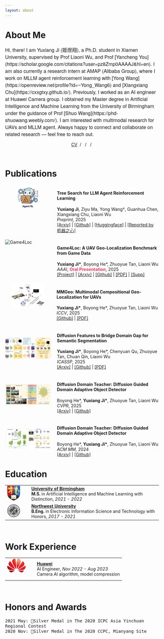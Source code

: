 ```yaml
---
layout: about
---
```



# About Me
<span style="font-family: 'Helvetica Neue', sans-serif; font-size: 16px;">
    Hi, there! I am Yuxiang Ji (姬煜翔), a Ph.D. student in Xiamen University, supervised by Prof Liaoni Wu, and Prof [Yancheng You](https://scholar.google.com/citations?user=pz8Zmp0AAAAJ&hl=en). I am also currently a research intern at AMAP (Alibaba Group), where I work on MLLM agent reinforcement learning with [Yong Wang](https://openreview.net/profile?id=~Yong_Wang6) and [Xiangxiang Chu](https://cxxgtxy.github.io/).
</span>

<span style="font-family: 'Helvetica Neue', sans-serif; font-size: 16px;">
    Previously, I worked as an AI engineer at Huawei Camera group.
    I obtained my Master degree in Artificial Intelligence and Machine Learning from the University of Birmingham under the guidance of Prof [Shuo Wang](https://phd-shuowang.weebly.com/).
</span>

<span style="font-family: 'Helvetica Neue', sans-serif; font-size: 16px;">
    I am interested with multimodal research for UAVs and MLLM agent. Always happy to connect and collaborate on related research — feel free to reach out.
</span>

<p style="text-align:center;">
  <a href="./assets/pdf/CV_YuxiangJi.pdf">CV</a> &nbsp;/&nbsp;
  <a href="mailto:yuxiangji@stu.xmu.edu.cn"><i class="fa-solid fa-envelope"></i></a> &nbsp;/&nbsp;
  <a href="https://scholar.google.com/citations?hl=zh-CN&user=XmODrKRH5H4C"><i class="fa-brands fa-google-scholar"></i></a> &nbsp;/&nbsp;
  <a href="https://github.com/Yux1angJi"><i class="fa-brands fa-github"></i></a>
</p>

<br/>

# Publications

<!-- <div class="publications-container"> -->
<div style="display: flex; align-items: flex-start; margin-bottom: 20px">
    <img src="assets/img/Tree-GRPO-logo.jpg" alt="Tree-GRPO" width="80" height="80" style="margin-left: 35px;">
    <div style="margin-left: 55px;">
        <h4>Tree Search for LLM Agent Reinforcement Learning</h4>
        <div class="custom-text"><strong>Yuxiang Ji</strong>, Ziyu Ma, Yong Wang†, Guanhua Chen, Xiangxiang Chu, Liaoni Wu<br></div>
        <div class="custom-text"><em>Preprint</em>, 2025</div>
        <div class="custom-text"><a href="https://arxiv.org/abs/2509.21240">[Arxiv]</a> | <a href="https://github.com/AMAP-ML/Tree-GRPO">[Github]</a> | <a href="https://huggingface.co/papers/2509.21240">[Huggingface]</a> | <a href="https://mp.weixin.qq.com/s/7Ym9sK7ZguFYl56vqGlEHQ">[Reported by 机器之心]</a></div>
    </div>
</div>


<div style="display: flex; align-items: flex-start; margin-bottom: 20px">
    <img src="assets/img/GTA-UAV-demo.png" alt="Game4Loc" width="150" height="80">
    <div style="margin-left: 20px;">
        <h4>Game4Loc: A UAV Geo-Localization Benchmark from Game Data</h4>
        <div class="custom-text"><strong>Yuxiang Ji*</strong>, Boyong He*, Zhuoyue Tan, Liaoni Wu <br></div>
        <div class="custom-text"><em>AAAI</em>, <a><font color="#ff3860"><strong>Oral Presentation</strong></font></a>, 2025</div>
        <div class="custom-text"><a href="https://yux1angji.github.io/game4loc">[Project]</a> | <a href="https://arxiv.org/abs/2409.16925">[Arxiv]</a> | <a href="https://github.com/Yux1angJi/GTA-UAV">[Github]</a> | <a href="https://arxiv.org/pdf/2409.16925">[PDF]</a> | <a href="assets/pdf/Game4Loc_supp.pdf">[Supp]</a> </div>
    </div>
</div>


<div style="display: flex; align-items: flex-start; margin-bottom: 20px">
    <img src="assets/img/mmgeo.jpg" alt="MMGeo" width="110" height="80" style="margin-left: 20px;">
    <div style="margin-left: 40px;">
        <h4>MMGeo: Multimodal Compositional Geo-Localization for UAVs</h4>
        <div class="custom-text"><strong>Yuxiang Ji*</strong>, Boyong He*, Zhuoyue Tan, Liaoni Wu <br></div>
        <div class="custom-text"><em>ICCV</em>, 2025</div>
        <div class="custom-text"><a href="https://github.com/Yux1angJi/MMGeo">[Github]</a> | <a href="assets/pdf/mmgeo.pdf">[PDF]</a></div>
    </div>
</div>


<div style="display: flex; align-items: center; margin-bottom: 20px">
    <img src="assets/img/diff.jpg" alt="DIFF" width="150" height="70">
    <div style="margin-left: 20px;">
        <h4>Diffusion Features to Bridge Domain Gap for Semantic Segmentation</h4>
        <div class="custom-text"><strong>Yuxiang Ji*</strong>, Boyong He*, Chenyuan Qu, Zhuoyue Tan, Chuan Qin, Liaoni Wu</div>
        <div class="custom-text"><em>ICASSP</em>, 2025</div>
        <div class="custom-text"><a href="https://arxiv.org/abs/2406.00777">[Arxiv]</a> | <a href="https://github.com/Yux1angJi/DIFF">[Github]</a> | <a href="assets/pdf/diff.pdf">[PDF]</a></div>
    </div>
</div>

<div style="display: flex; align-items: center; margin-bottom: 20px">
    <img src="assets/img/gdd.png" alt="GDD" width="150" height="70">
    <div style="margin-left: 20px;">
        <h4>Diffusion Domain Teacher: Diffusion Guided Domain Adaptive Object Detector</h4>
        <div class="custom-text">Boyong He*, <strong>Yuxiang Ji*</strong>, Zhuoyue Tan, Liaoni Wu</div>
        <div class="custom-text"><em>CVPR</em>, 2025</div>
        <div class="custom-text"><a href="https://arxiv.org/abs/2503.02101">[Arxiv]</a> | <a href="https://github.com/heboyong/Generalized-Diffusion-Detector">[Github]</a></div>
    </div>
</div>

<div style="display: flex; align-items: center; margin-bottom: 20px">
    <img src="assets/img/ddt.png" alt="DDT" width="150" height="70">
    <div style="margin-left: 20px;">
        <h4>Diffusion Domain Teacher: Diffusion Guided Domain Adaptive Object Detector</h4>
        <div class="custom-text">Boyong He*, <strong>Yuxiang Ji*</strong>, Zhuoyue Tan, Liaoni Wu</div>
        <div class="custom-text"><em>ACM MM</em>, 2024</div>
        <div class="custom-text"><a href="https://www.arxiv.org/abs/2506.04211">[Arxiv]</a> | <a href="https://github.com/heboyong/Diffusion-Domain-Teacher">[Github]</a></div>
    </div>
</div>
<!-- </div> -->

# Education

<table>
    <tr>
        <td style="vertical-align: middle; padding-right: 30px;"><img src="assets/img/uob.png" alt="University of Birmingham Logo" width="55px" /></td>
        <td style="vertical-align: middle;">
            <a href="http://www.birmingham.ac.uk" target="_blank" style="text-decoration: underline;"><strong>University of Birmingham</strong></a><br>
            <strong>M.S.</strong> in  Artificial Intelligence and Machine Learning with Distinction, <em>2021 - 2022</em>
        </td>
    </tr>
    <tr>
        <td style="vertical-align: middle; padding-right: 30px;"><img src="assets/img/nwu.png" alt="Northwest University Logo" width="60px" /></td>
        <td style="vertical-align: middle;">
            <a href="https://www.nwu.edu.cn/" target="_blank" style="text-decoration: underline;"><strong>Northwest University</strong></a><br>
            <strong>B.Eng.</strong> in Electronic Information Science and Technology with Honors, <em>2017 - 2021</em>
        </td>
    </tr>
</table>

<br/>

# Work Experience

<table>
    <tr>
        <td style="vertical-align: middle; padding-right: 30px; padding-bottom: 20px;"><img src="assets/img/huawei.png" alt="Huawei LOGO" width="60px" /></td>
        <td style="vertical-align: middle; ">
            <a href="https://www.huawei.com/en/" target="_blank" style="text-decoration: underline;"><strong>Huawei</strong></a><br>
            AI Engineer, <i>Nov 2022 - Aug 2023</i><br>
            Camera AI algorithm, model compression
        </td>
    </tr>
</table>

<br/>

# Honors and Awards

<span style="font-family: monospace;">2021 May: 🥈Silver Medal in The 2020 ICPC Asia Yinchuan Regional Contest</span> <br>
<span style="font-family: monospace;">2020 Nov: 🥈Silver Medal in The 2020 CCPC, Mianyang Site</span> <br>

<br/>
